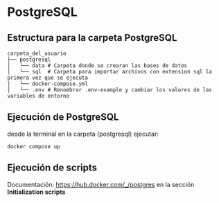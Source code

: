 # PostgreSQL
## Estructura para la carpeta PostgreSQL
```
carpeta_del_usuario
├── postgresql
│   └── data # Carpeta donde se crearan las bases de datos
│   └── sql  # Carpeta para importar archivos con extension sql la primera vez que se ejecuta
│   └── docker-compose.yml
│   └── .env # Renombrar .env-example y cambiar los valores de las variables de entorno
```
## Ejecución de PostgreSQL

desde la terminal en la carpeta (postgresql) ejecutar:
```
docker compose up
```

## Ejecución de scripts
Documentación: https://hub.docker.com/_/postgres en la sección **Initialization scripts**

